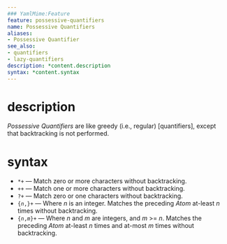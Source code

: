 ```yaml
---
### YamlMime:Feature
feature: possessive-quantifiers
name: Possessive Quantifiers
aliases:
- Possessive Quantifier
see_also:
- quantifiers
- lazy-quantifiers
description: *content.description
syntax: *content.syntax
---
```

# description
<dfn>Possessive Quantifiers</dfn> are like greedy (i.e., regular) [quantifiers], except that backtracking is not performed.

# syntax
- `*+` &mdash; Match zero or more characters without backtracking.
- `++` &mdash; Match one or more characters without backtracking.
- `?+` &mdash; Match zero or one characters without backtracking.
- <code>{<em>n</em>,}+</code> &mdash; Where *n* is an integer. Matches the preceding *Atom* at-least *n* times without backtracking.
- <code>{<em>n</em>,<em>m</em>}+</code> &mdash; Where *n* and *m* are integers, and *m* >= *n*. Matches the preceding *Atom* at-least *n* times and at-most *m* times without backtracking.
